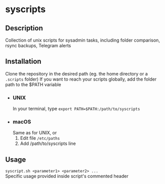 # syscripts

## Description
Collection of unix scripts for sysadmin tasks, including folder comparison, rsync backups, Telegram alerts

## Installation
Clone the repository in the desired path (eg. the home directory or a `.scripts` folder)
If you want to reach your scripts globally, add the folder path to the $PATH variable
- ### UNIX
  In your terminal, type
  `export PATH=$PATH:/path/to/syscripts`
- ### macOS
  Same as for UNIX, or
  1. Edit file `/etc/paths`
  2. Add /path/to/syscripts line
  
## Usage
`syscript.sh <parameter1> <parameter2> ...`  
Specific usage provided inside script's commented header
